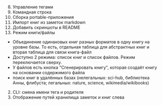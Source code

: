 8. Управление тегами
3. Командная строка
4. Сборка portable-приложения
5. Импорт книг из заметок markdown
6. Добавить скриншоты в README
7. Режим книги/файлы





- Объединение одинаковых книг разных форматов в одну книгу на уровне базы. То есть, отдельная таблица для абстрактных книг и вторая таблица для связи книга-файл
- Доступно 2 режима: список книг и список файлов. Режим переключается сверху.
- У файлов есть кнопка "Сгенерировать книгу", которая создаёт книгу на основании содержимого файла
- поиск книг в удалённых базах (нелегальных: sci-hub, библиотека Анны, флибуста; легальных: nature, science, wikimedia/wikibooks)

2. CLI: смена имени тега и родителя
6. Отображение путей хранилища заметок и книг слева